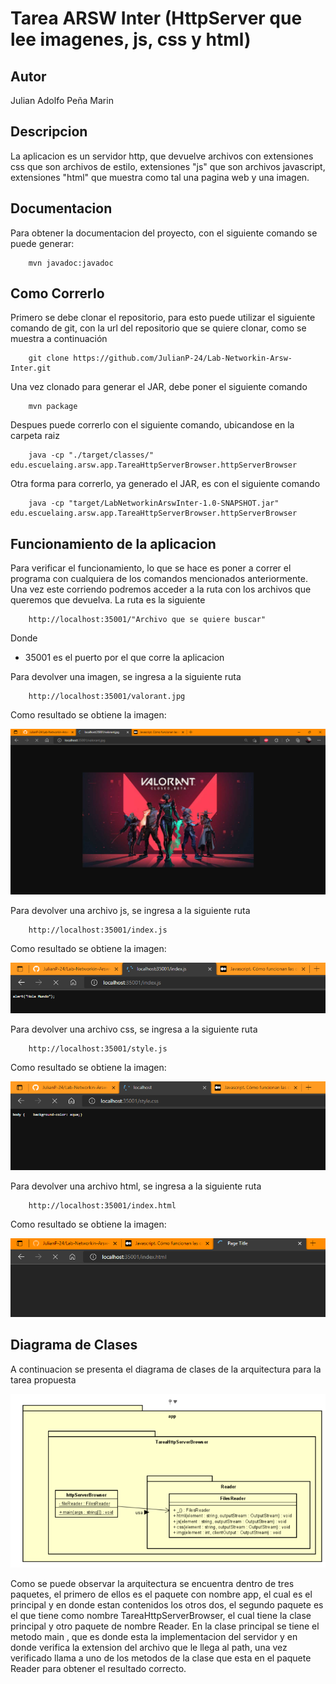 # Tarea ARSW Inter (HttpServer que lee imagenes, js, css y html)

## Autor
Julian Adolfo Peña Marin

## Descripcion
La aplicacion es un servidor http, que devuelve archivos con extensiones css que son archivos de estilo, extensiones "js" que son archivos javascript, extensiones "html" que muestra como tal una pagina web y una imagen.

## Documentacion
Para obtener la documentacion del proyecto, con el siguiente comando se puede generar:

```
    mvn javadoc:javadoc
```

## Como Correrlo
Primero se debe clonar el repositorio, para esto puede utilizar el siguiente comando de git, con la url del repositorio que se quiere clonar, como se muestra a continuación

```
    git clone https://github.com/JulianP-24/Lab-Networkin-Arsw-Inter.git
```

Una vez clonado para generar el JAR, debe poner el siguiente comando

```
    mvn package
```

Despues puede correrlo con el siguiente comando, ubicandose en la carpeta raiz
```
    java -cp "./target/classes/" edu.escuelaing.arsw.app.TareaHttpServerBrowser.httpServerBrowser
```

Otra forma para correrlo, ya generado el JAR, es con el siguiente comando

```
    java -cp "target/LabNetworkinArswInter-1.0-SNAPSHOT.jar" edu.escuelaing.arsw.app.TareaHttpServerBrowser.httpServerBrowser
```

## Funcionamiento de la aplicacion
Para verificar el funcionamiento, lo que se hace es poner a correr el programa con cualquiera de los comandos mencionados anteriormente. Una vez este corriendo podremos acceder a la ruta con los archivos que queremos que devuelva. La ruta es la siguiente

```
    http://localhost:35001/"Archivo que se quiere buscar"
```
Donde 
 * 35001 es el puerto por el que corre la aplicacion

Para devolver una imagen, se ingresa a la siguiente ruta

```
    http://localhost:35001/valorant.jpg
```
Como resultado se obtiene la imagen:

![](img/img1.png)

Para devolver una archivo js, se ingresa a la siguiente ruta

```
    http://localhost:35001/index.js
```
Como resultado se obtiene la imagen:

![](img/img2.png)

Para devolver una archivo css, se ingresa a la siguiente ruta

```
    http://localhost:35001/style.js
```
Como resultado se obtiene la imagen:

![](img/img3.png)

Para devolver una archivo html, se ingresa a la siguiente ruta

```
    http://localhost:35001/index.html
```
Como resultado se obtiene la imagen:

![](img/img4.png)

## Diagrama de Clases
A continuacion se presenta el diagrama de clases de la arquitectura para la tarea propuesta

![](img/diagramaClases.png)

Como se puede observar la arquitectura se encuentra dentro de tres paquetes, el primero de ellos es el paquete con nombre app, el cual es el principal y en donde estan contenidos los otros dos, el segundo paquete es el que tiene como nombre TareaHttpServerBrowser, el cual tiene la clase principal y otro paquete de nombre Reader. En la clase principal se tiene el metodo main , que es donde esta la implementacion del servidor y en donde verifica la extension del archivo que le llega al path, una vez verificado llama a uno de los metodos de la clase que esta en el paquete Reader para obtener el resultado correcto.
